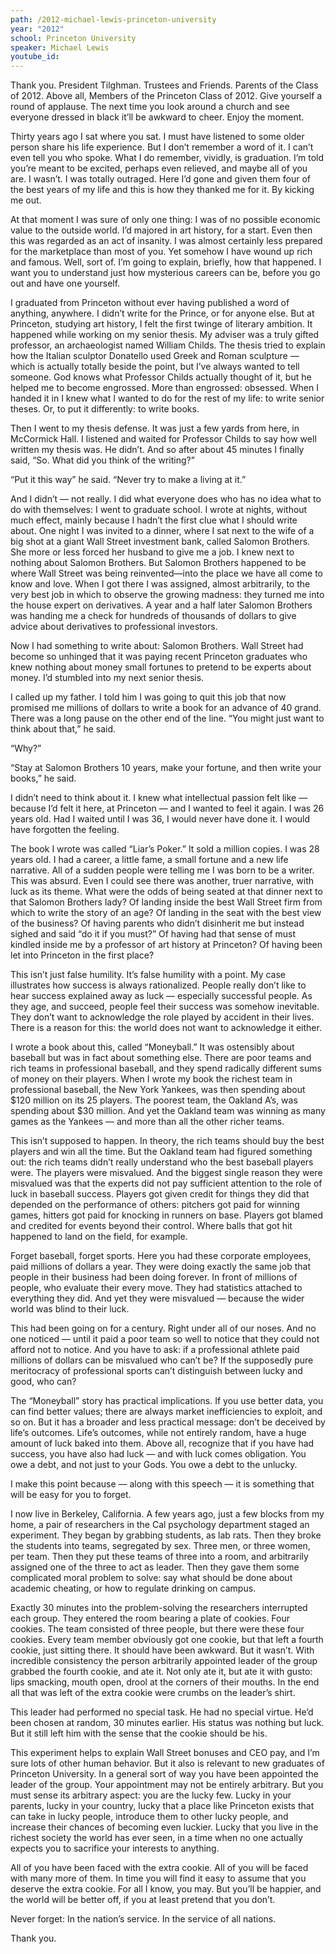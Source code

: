 ```yaml
---
path: /2012-michael-lewis-princeton-university
year: "2012"
school: Princeton University
speaker: Michael Lewis
youtube_id: 
---
```


Thank you. President Tilghman. Trustees and Friends. Parents of the Class of 2012. Above all, Members of the Princeton Class of 2012. Give yourself a round of applause. The next time you look around a church and see everyone dressed in black it’ll be awkward to cheer. Enjoy the moment.

Thirty years ago I sat where you sat. I must have listened to some older person share his life experience. But I don’t remember a word of it. I can’t even tell you who spoke. What I do remember, vividly, is graduation. I’m told you’re meant to be excited, perhaps even relieved, and maybe all of you are. I wasn’t. I was totally outraged. Here I’d gone and given them four of the best years of my life and this is how they thanked me for it. By kicking me out.  

At that moment I was sure of only one thing: I was of no possible economic value to the outside world. I’d majored in art history, for a start. Even then this was regarded as an act of insanity. I was almost certainly less prepared for the marketplace than most of you. Yet somehow I have wound up rich and famous. Well, sort of. I’m going to explain, briefly, how that happened. I want you to understand just how mysterious careers can be, before you go out and have one yourself.

I graduated from Princeton without ever having published a word of anything, anywhere. I didn’t write for the Prince, or for anyone else. But at Princeton, studying art history, I felt the first twinge of literary ambition. It happened while working on my senior thesis. My adviser was a truly gifted professor, an archaeologist named William Childs. The thesis tried to explain how the Italian sculptor Donatello used Greek and Roman sculpture — which is actually totally beside the point, but I’ve always wanted to tell someone. God knows what Professor Childs actually thought of it, but he helped me to become engrossed. More than engrossed: obsessed. When I handed it in I knew what I wanted to do for the rest of my life: to write senior theses. Or, to put it differently: to write books. 

Then I went to my thesis defense. It was just a few yards from here, in McCormick Hall. I listened and waited for Professor Childs to say how well written my thesis was. He didn’t. And so after about 45 minutes I finally said, “So. What did you think of the writing?”

“Put it this way” he said. “Never try to make a living at it.”

And I didn’t — not really. I did what everyone does who has no idea what to do with themselves: I went to graduate school. I wrote at nights, without much effect, mainly because I hadn’t the first clue what I should write about. One night I was invited to a dinner, where I sat next to the wife of a big shot at a giant Wall Street investment bank, called Salomon Brothers. She more or less forced her husband to give me a job. I knew next to nothing about Salomon Brothers. But Salomon Brothers happened to be where Wall Street was being reinvented—into the place we have all come to know and love. When I got there I was assigned, almost arbitrarily, to the very best job in which to observe the growing madness: they turned me into the house expert on derivatives. A year and a half later Salomon Brothers was handing me a check for hundreds of thousands of dollars to give advice about derivatives to professional investors.  

Now I had something to write about: Salomon Brothers. Wall Street had become so unhinged that it was paying recent Princeton graduates who knew nothing about money small fortunes to pretend to be experts about money. I’d stumbled into my next senior thesis.

I called up my father. I told him I was going to quit this job that now promised me millions of dollars to write a book for an advance of 40 grand. There was a long pause on the other end of the line. “You might just want to think about that,” he said. 

“Why?”

“Stay at Salomon Brothers 10 years, make your fortune, and then write your books,” he said.  

I didn’t need to think about it. I knew what intellectual passion felt like — because I’d felt it here, at Princeton — and I wanted to feel it again. I was 26 years old. Had I waited until I was 36, I would never have done it. I would have forgotten the feeling.   

The book I wrote was called “Liar’s Poker.”  It sold a million copies. I was 28 years old. I had a career, a little fame, a small fortune and a new life narrative. All of a sudden people were telling me I was born to be a writer. This was absurd. Even I could see there was another, truer narrative, with luck as its theme. What were the odds of being seated at that dinner next to that Salomon Brothers lady? Of landing inside the best Wall Street firm from which to write the story of an age? Of landing in the seat with the best view of the business? Of having parents who didn’t disinherit me but instead sighed and said “do it if you must?” Of having had that sense of must kindled inside me by a professor of art history at Princeton? Of having been let into Princeton in the first place?

This isn’t just false humility. It’s false humility with a point. My case illustrates how success is always rationalized. People really don’t like to hear success explained away as luck — especially successful people. As they age, and succeed, people feel their success was somehow inevitable. They don’t want to acknowledge the role played by accident in their lives. There is a reason for this: the world does not want to acknowledge it either. 

I wrote a book about this, called “Moneyball.” It was ostensibly about baseball but was in fact about something else. There are poor teams and rich teams in professional baseball, and they spend radically different sums of money on their players. When I wrote my book the richest team in professional baseball, the New York Yankees, was then spending about $120 million on its 25 players. The poorest team, the Oakland A’s, was spending about $30 million. And yet the Oakland team was winning as many games as the Yankees — and more than all the other richer teams.  

This isn’t supposed to happen. In theory, the rich teams should buy the best players and win all the time. But the Oakland team had figured something out: the rich teams didn’t really understand who the best baseball players were. The players were misvalued. And the biggest single reason they were misvalued was that the experts did not pay sufficient attention to the role of luck in baseball success. Players got given credit for things they did that depended on the performance of others: pitchers got paid for winning games, hitters got paid for knocking in runners on base. Players got blamed and credited for events beyond their control. Where balls that got hit happened to land on the field, for example.

Forget baseball, forget sports. Here you had these corporate employees, paid millions of dollars a year. They were doing exactly the same job that people in their business had been doing forever.  In front of millions of people, who evaluate their every move. They had statistics attached to everything they did. And yet they were misvalued — because the wider world was blind to their luck. 

This had been going on for a century. Right under all of our noses. And no one noticed — until it paid a poor team so well to notice that they could not afford not to notice. And you have to ask: if a professional athlete paid millions of dollars can be misvalued who can’t be? If the supposedly pure meritocracy of professional sports can’t distinguish between lucky and good, who can? 

The “Moneyball” story has practical implications. If you use better data, you can find better values; there are always market inefficiencies to exploit, and so on. But it has a broader and less practical message: don’t be deceived by life’s outcomes. Life’s outcomes, while not entirely random, have a huge amount of luck baked into them. Above all, recognize that if you have had success, you have also had luck — and with  luck comes obligation. You owe a debt, and not just to your Gods. You owe a debt to the unlucky.

I make this point because — along with this speech — it is something that will be easy for you to forget.

I now live in Berkeley, California. A few years ago, just a few blocks from my home, a pair of researchers in the Cal psychology department staged an experiment. They began by grabbing students, as lab rats. Then they broke the students into teams, segregated by sex. Three men, or three women, per team. Then they put these teams of three into a room, and arbitrarily assigned one of the three to act as leader. Then they gave them some complicated moral problem to solve: say what should be done about academic cheating, or how to regulate drinking on campus.

Exactly 30 minutes into the problem-solving the researchers interrupted each group. They entered the room bearing a plate of cookies. Four cookies. The team consisted of three people, but there were these four cookies. Every team member obviously got one cookie, but that left a fourth cookie, just sitting there. It should have been awkward. But it wasn’t. With incredible consistency the person arbitrarily appointed leader of the group grabbed the fourth cookie, and ate it. Not only ate it, but ate it with gusto: lips smacking, mouth open, drool at the corners of their mouths. In the end all that was left of the extra cookie were crumbs on the leader’s shirt.

This leader had performed no special task. He had no special virtue. He’d been chosen at random, 30 minutes earlier. His status was nothing but luck. But it still left him with the sense that the cookie should be his.  

This experiment helps to explain Wall Street bonuses and CEO pay, and I’m sure lots of other human behavior. But it also is relevant to new graduates of Princeton University. In a general sort of way you have been appointed the leader of the group. Your appointment may not be entirely arbitrary. But you must sense its arbitrary aspect: you are the lucky few. Lucky in your parents, lucky in your country, lucky that a place like Princeton exists that can take in lucky people, introduce them to other lucky people, and increase their chances of becoming even luckier. Lucky that you live in the richest society the world has ever seen, in a time when no one actually expects you to sacrifice your interests to anything. 

All of you have been faced with the extra cookie. All of you will be faced with many more of them. In time you will find it easy to assume that you deserve the extra cookie. For all I know, you may. But you’ll be happier, and the world will be better off, if you at least pretend that you don’t. 

Never forget: In the nation’s service. In the service of all nations.

Thank you. 